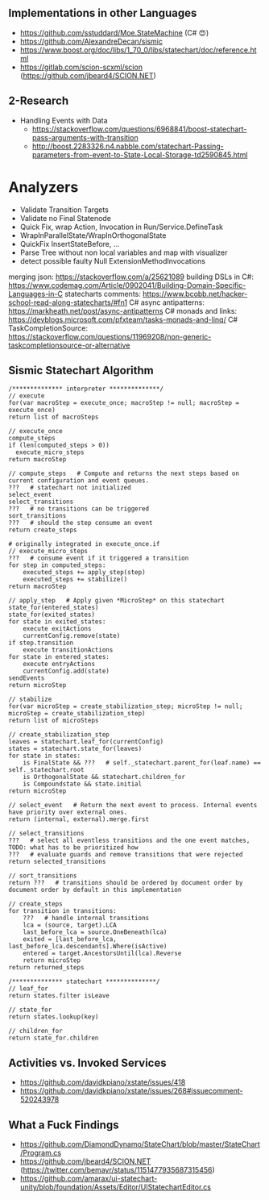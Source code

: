 ﻿## Implementations in other Languages
- https://github.com/sstuddard/Moe.StateMachine (C# 😍)
- https://github.com/AlexandreDecan/sismic
- https://www.boost.org/doc/libs/1_70_0/libs/statechart/doc/reference.html
- https://gitlab.com/scion-scxml/scion (https://github.com/jbeard4/SCION.NET)

## 2-Research
- Handling Events with Data
  - https://stackoverflow.com/questions/6968841/boost-statechart-pass-arguments-with-transition
  - http://boost.2283326.n4.nabble.com/statechart-Passing-parameters-from-event-to-State-Local-Storage-td2590845.html



# Analyzers
- Validate Transition Targets
- Validate no Final Statenode
- Quick Fix, wrap Action, Invocation in Run/Service.DefineTask
- WrapInParallelState/WrapInOrthogonalState
- QuickFix InsertStateBefore, ...
- Parse Tree without non local variables and map with visualizer
- detect possible faulty Null ExtensionMethodInvocations



merging json: https://stackoverflow.com/a/25621089
building DSLs in C#: https://www.codemag.com/Article/0902041/Building-Domain-Specific-Languages-in-C
statecharts comments: https://www.bcobb.net/hacker-school-read-along-statecharts/#fn1
C# async antipatterns: https://markheath.net/post/async-antipatterns
C# monads and links: https://devblogs.microsoft.com/pfxteam/tasks-monads-and-linq/
C# TaskCompletionSource<void>: https://stackoverflow.com/questions/11969208/non-generic-taskcompletionsource-or-alternative


## Sismic Statechart Algorithm
```
/************** interpreter **************/
// execute
for(var macroStep = execute_once; macroStep != null; macroStep = execute_once)
return list of macroSteps

// execute_once
compute_steps
if (len(computed_steps > 0))
  execute_micro_steps
return macroStep

// compute_steps   # Compute and returns the next steps based on current configuration and event queues.
???   # statechart not initialized
select_event
select_transitions
???   # no transitions can be triggered
sort_transitions
???   # should the step consume an event
return create_steps

# originally integrated in execute_once.if
// execute_micro_steps
???   # consume event if it triggered a transition
for step in computed_steps:
    executed_steps += apply_step(step)
    executed_steps += stabilize()
return macroStep

// apply_step   # Apply given *MicroStep* on this statechart
state_for(entered_states)
state_for(exited_states)
for state in exited_states:
	execute exitActions
	currentConfig.remove(state)
if step.transition
	execute transitionActions
for state in entered_states:
	execute entryActions
	currentConfig.add(state)
sendEvents
return microStep

// stabilize
for(var microStep = create_stabilization_step; microStep != null; microStep = create_stabilization_step)
return list of microSteps

// create_stabilization_step
leaves = statechart.leaf_for(currentConfig)
states = statechart.state_for(leaves)
for state in states:
	is FinalState && ???   # self._statechart.parent_for(leaf.name) == self._statechart.root
	is OrthogonalState && statechart.children_for
	is Compoundstate && state.initial
return microStep

// select_event   # Return the next event to process. Internal events have priority over external ones.
return (internal, external).merge.first

// select_transitions
???   # select all eventless transitions and the one event matches, TODO: what has to be prioritized how
???   # evaluate guards and remove transitions that were rejected
return selected_transitions

// sort_transitions
return ???   # transitions should be ordered by document order by document order by default in this implementation

// create_steps
for transition in transitions:
	???   # handle internal transitions
	lca = (source, target).LCA
	last_before_lca = source.OneBeneath(lca)
	exited = [last_before_lca, last_before_lca.descendants].Where(isActive)
	entered = target.AncestorsUntil(lca).Reverse
	return microStep
return returned_steps

/************** statechart **************/
// leaf_for
return states.filter isLeave

// state_for
return states.lookup(key)

// children_for
return state_for.children

```


## Activities vs. Invoked Services
- https://github.com/davidkpiano/xstate/issues/418
- https://github.com/davidkpiano/xstate/issues/268#issuecomment-520243978




## What a Fuck Findings
- https://github.com/DiamondDynamo/StateChart/blob/master/StateChart/Program.cs
- https://github.com/jbeard4/SCION.NET (https://twitter.com/bemayr/status/1151477935687315456)
- https://github.com/amarax/ui-statechart-unity/blob/foundation/Assets/Editor/UIStatechartEditor.cs